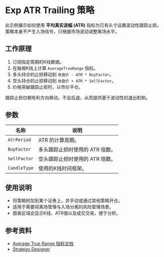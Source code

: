 # Exp ATR Trailing 策略

此示例展示如何使用 **平均真实波幅 (ATR)** 指标为已有头寸设置波动性跟踪止损。策略本身不产生入场信号，只根据市场波动调整离场水平。

## 工作原理

1. 订阅指定周期的K线数据。
2. 在每根K线上计算 `AverageTrueRange` 指标。
3. 多头持仓的止损移动到 `收盘价 - ATR * BuyFactor`。
4. 空头持仓的止损移动到 `收盘价 + ATR * SellFactor`。
5. 价格突破跟踪止损时，以市价平仓。

跟踪止损仅朝有利方向移动，不会后退，从而提供基于波动性的退出机制。

## 参数

| 名称 | 说明 |
| --- | --- |
| `AtrPeriod` | ATR 的计算周期。 |
| `BuyFactor` | 多头跟踪止损时使用的 ATR 倍数。 |
| `SellFactor` | 空头跟踪止损时使用的 ATR 倍数。 |
| `CandleType` | 使用的K线时间框架。 |

## 使用说明

- 将策略附加到某个证券上，并手动或通过其他策略开仓。
- 适用于需要将离场管理与入场分离的风险管理场景。
- 图表区域会显示K线、ATR值以及成交交易，便于分析。

## 参考资料

- [Average True Range 指标文档](https://doc.stocksharp.com/topics/indicator_average_true_range.html)
- [Strategy Designer](https://doc.stocksharp.com/topics/designer.html)
